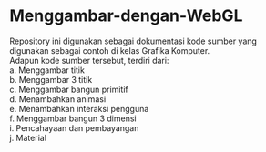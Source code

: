 # Menggambar-dengan-WebGL
Repository ini digunakan sebagai dokumentasi kode sumber yang digunakan sebagai contoh di kelas Grafika Komputer.<br/>
Adapun kode sumber tersebut, terdiri dari:<br/>
a. Menggambar titik<br/>
b. Menggambar 3 titik<br/>
c. Menggambar bangun primitif<br/>
d. Menambahkan animasi<br/>
e. Menambahkan interaksi pengguna<br/>
f. Menggambar bangun 3 dimensi<br/>
i. Pencahayaan dan pembayangan<br/>
j. Material<br/>
